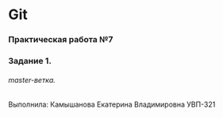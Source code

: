 # Git
### Практическая работа №7
### Задание 1.
###### master-ветка.
Выполнила: Камышанова Екатерина Владимировна
УВП-321
